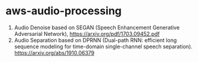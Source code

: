 # aws-audio-processing

1. Audio Denoise based on SEGAN (Speech Enhancement Generative Adversarial Network), https://arxiv.org/pdf/1703.09452.pdf
2. Audio Separation based on DPRNN (Dual-path RNN: efficient long sequence modeling for time-domain single-channel speech separation). https://arxiv.org/abs/1910.06379
